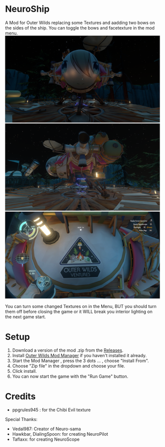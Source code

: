  # NeuroShip
 A Mod for Outer Wilds replacing some Textures and aadding two bows on the sides of the ship. You can toggle the bows and facetexture in the mod menu.
 ![Front](https://github.com/Janitachi/NeuroShip/blob/main/pictures/NeuroShip1.png)
 ![Side](https://github.com/Janitachi/NeuroShip/blob/main/pictures/NeuroShip2.png)
 ![Top](https://github.com/Janitachi/NeuroShip/blob/main/pictures/NeuroShip5.png)

 You can turn some changed Textures on in the Menu, BUT you should turn them off before closing the game or it WILL break you interior lighting on the next game start.
 
 # Setup
 1. Download a version of the mod .zip from the [Releases](https://github.com/Janitachi/NeuroShip/releases).
 2. Install [Outer Wilds Mod Manager](https://outerwildsmods.com/mod-manager) if you haven't installed it already.
 3. Start the Mod Manager , press the 3 dots ... , choose "Install From".
 4. Choose "Zip file" in the dropdown and choose your file.
 5. Click install.
 6. You can now start the game with the "Run Game" button.

 # Credits
* ppgrules945 : for the Chibi Evil texture

 Special Thanks:

 * Vedal987: Creator of Neuro-sama
 * Hawkbar, DialingSpoon: for creating NeuroPilot
 * Taflaxx: for creating NeuroScope
